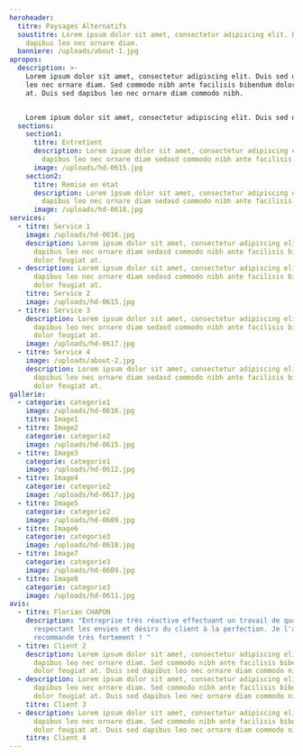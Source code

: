 ```yaml
---
heroheader:
  titre: Paysages Alternatifs
  soustitre: Lorem ipsum dolor sit amet, consectetur adipiscing elit. Duis sed
    dapibus leo nec ornare diam.
  banniere: /uploads/about-1.jpg
apropos:
  description: >-
    Lorem ipsum dolor sit amet, consectetur adipiscing elit. Duis sed dapibus
    leo nec ornare diam. Sed commodo nibh ante facilisis bibendum dolor feugiat
    at. Duis sed dapibus leo nec ornare diam commodo nibh.


    Lorem ipsum dolor sit amet, consectetur adipiscing elit. Duis sed dapibus leo nec ornare diam. Sed commodo nibh ante facilisis bibendum dolor feugiat at. Duis sed dapibus leo nec ornare diam commodo nibh.
  sections:
    section1:
      titre: Entretient
      description: Lorem ipsum dolor sit amet, consectetur adipiscing elit. Duis sed
        dapibus leo nec ornare diam sedasd commodo nibh ante facilisis.
      image: /uploads/hd-0615.jpg
    section2:
      titre: Remise en état
      description: Lorem ipsum dolor sit amet, consectetur adipiscing elit. Duis sed
        dapibus leo nec ornare diam sedasd commodo nibh ante facilisis.
      image: /uploads/hd-0618.jpg
services:
  - titre: Service 1
    image: /uploads/hd-0616.jpg
    description: Lorem ipsum dolor sit amet, consectetur adipiscing elit. Duis sed
      dapibus leo nec ornare diam sedasd commodo nibh ante facilisis bibendum
      dolor feugiat at.
  - description: Lorem ipsum dolor sit amet, consectetur adipiscing elit. Duis sed
      dapibus leo nec ornare diam sedasd commodo nibh ante facilisis bibendum
      dolor feugiat at.
    titre: Service 2
    image: /uploads/hd-0615.jpg
  - titre: Service 3
    description: Lorem ipsum dolor sit amet, consectetur adipiscing elit. Duis sed
      dapibus leo nec ornare diam sedasd commodo nibh ante facilisis bibendum
      dolor feugiat at.
    image: /uploads/hd-0617.jpg
  - titre: Service 4
    image: /uploads/about-2.jpg
    description: Lorem ipsum dolor sit amet, consectetur adipiscing elit. Duis sed
      dapibus leo nec ornare diam sedasd commodo nibh ante facilisis bibendum
      dolor feugiat at.
gallerie:
  - categorie: categorie1
    image: /uploads/hd-0616.jpg
    titre: Image1
  - titre: Image2
    categorie: categorie2
    image: /uploads/hd-0615.jpg
  - titre: Image3
    categorie: categorie1
    image: /uploads/hd-0612.jpg
  - titre: Image4
    categorie: categorie2
    image: /uploads/hd-0617.jpg
  - titre: Image5
    categorie: categorie2
    image: /uploads/hd-0609.jpg
  - titre: Image6
    categorie: categorie3
    image: /uploads/hd-0618.jpg
  - titre: Image7
    categorie: categorie3
    image: /uploads/hd-0609.jpg
  - titre: Image8
    categorie: categorie3
    image: /uploads/hd-0611.jpg
avis:
  - titre: Florian CHAPON
    description: "Entreprise très réactive effectuant un travail de qualité, tout en
      respectant les envies et désirs du client à la perfection. Je l'a
      recommande très fortement ! "
  - titre: Client 2
    description: Lorem ipsum dolor sit amet, consectetur adipiscing elit. Duis sed
      dapibus leo nec ornare diam. Sed commodo nibh ante facilisis bibendum
      dolor feugiat at. Duis sed dapibus leo nec ornare diam commodo nibh.
  - description: Lorem ipsum dolor sit amet, consectetur adipiscing elit. Duis sed
      dapibus leo nec ornare diam. Sed commodo nibh ante facilisis bibendum
      dolor feugiat at. Duis sed dapibus leo nec ornare diam commodo nibh.
    titre: Client 3
  - description: Lorem ipsum dolor sit amet, consectetur adipiscing elit. Duis sed
      dapibus leo nec ornare diam. Sed commodo nibh ante facilisis bibendum
      dolor feugiat at. Duis sed dapibus leo nec ornare diam commodo nibh.
    titre: Client 4
---
```

